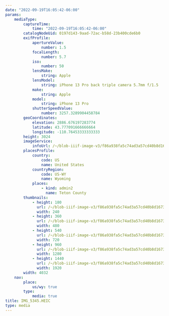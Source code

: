 ```yaml
---
date: "2022-09-19T16:05:42-06:00"
params:
    mediaType:
        captureTime:
            time: "2022-09-19T16:05:42-06:00"
        catalogNodeUid: 0197d143-9aad-72ac-b58d-23b400cde6b0
        exifProfile:
            apertureValue:
                number: 1.5
            focalLength:
                number: 5.7
            iso:
                number: 50
            lensMake:
                string: Apple
            lensModel:
                string: iPhone 13 Pro back triple camera 5.7mm f/1.5
            make:
                string: Apple
            model:
                string: iPhone 13 Pro
            shutterSpeedValue:
                number: 3257.3289904458784
        geoCoordinates:
            elevation: 2886.676197283774
            latitude: 43.777091666666664
            longitude: -110.76453333333333
        height: 3024
        imageService:
            infoUrl: /~/blob-iiif-image-v3/f86a938fa5c74ad3a57cd40b8d167389c37b696102186cb9ffaf1507d16b1996/info.json
        placesProfile:
            country:
                code: US
                name: United States
            countryRegion:
                code: US-WY
                name: Wyoming
            places:
                - kind: admin2
                  name: Teton County
        thumbnails:
            - height: 180
              url: /~/blob-iiif-image-v3/f86a938fa5c74ad3a57cd40b8d167389c37b696102186cb9ffaf1507d16b1996/full/240%2C180/0/default.jpg
              width: 240
            - height: 360
              url: /~/blob-iiif-image-v3/f86a938fa5c74ad3a57cd40b8d167389c37b696102186cb9ffaf1507d16b1996/full/480%2C360/0/default.jpg
              width: 480
            - height: 540
              url: /~/blob-iiif-image-v3/f86a938fa5c74ad3a57cd40b8d167389c37b696102186cb9ffaf1507d16b1996/full/720%2C540/0/default.jpg
              width: 720
            - height: 960
              url: /~/blob-iiif-image-v3/f86a938fa5c74ad3a57cd40b8d167389c37b696102186cb9ffaf1507d16b1996/full/1280%2C960/0/default.jpg
              width: 1280
            - height: 1440
              url: /~/blob-iiif-image-v3/f86a938fa5c74ad3a57cd40b8d167389c37b696102186cb9ffaf1507d16b1996/full/1920%2C1440/0/default.jpg
              width: 1920
        width: 4032
    nav:
        place:
            us/wy: true
        type:
            media: true
title: IMG_5345.HEIC
type: media
---
```


